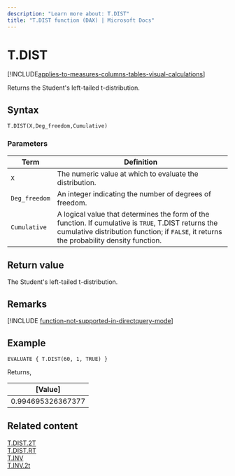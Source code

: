 ```yaml
---
description: "Learn more about: T.DIST"
title: "T.DIST function (DAX) | Microsoft Docs"
---
```

# T.DIST

[!INCLUDE[applies-to-measures-columns-tables-visual-calculations](includes/applies-to-measures-columns-tables-visual-calculations.md)]

Returns the Student's left-tailed t-distribution.
  
## Syntax  
  
```dax
T.DIST(X,Deg_freedom,Cumulative)
```
  
### Parameters  
  
|Term|Definition|  
|--------|--------------|  
|`X`|The numeric value at which to evaluate the distribution.|  
|`Deg_freedom` |An integer indicating the number of degrees of freedom.|
|`Cumulative`|A logical value that determines the form of the function. If cumulative is `TRUE`, T.DIST returns the cumulative distribution function; if `FALSE`, it returns the probability density function.|
  
## Return value

The Student's left-tailed t-distribution.

## Remarks

[!INCLUDE [function-not-supported-in-directquery-mode](includes/function-not-supported-in-directquery-mode.md)]

## Example  
  
```dax
EVALUATE { T.DIST(60, 1, TRUE) }
```

Returns,

|[Value]  |
|---------|
|0.994695326367377     |

## Related content  

[T.DIST.2T](t-dist-2t-function-dax.md)  
[T.DIST.RT](t-dist-rt-function-dax.md)  
[T.INV](t-inv-function-dax.md)  
[T.INV.2t](t-inv-2t-function-dax.md)  
  
